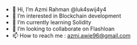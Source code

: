 - 👋 Hi, I’m Azmi Rahman @luk4swij4y4
- 👀 I’m interested in Blockchain development
- 🌱 I’m currently learning Solidity
- 💞️ I’m looking to collaborate on Flashloan
- 📫 How to reach me : azmi.awie96@gmail.com

<!---
luk4swij4y4/luk4swij4y4 is a ✨ special ✨ repository because its `README.md` (this file) appears on your GitHub profile.
You can click the Preview link to take a look at your changes.
--->
